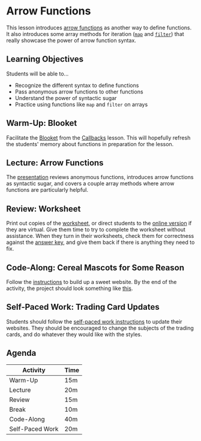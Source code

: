 # Arrow Functions
This lesson introduces [arrow functions](https://javascript.info/arrow-functions-basics) as another way to define functions. It also introduces some array methods for iteration ([`map`](https://developer.mozilla.org/en-US/docs/Web/JavaScript/Reference/Global_Objects/Array/map) and [`filter`](https://developer.mozilla.org/en-US/docs/Web/JavaScript/Reference/Global_Objects/Array/filter)) that really showcase the power of arrow function syntax.

## Learning Objectives
Students will be able to...

- Recognize the different syntax to define functions
- Pass anonymous arrow functions to other functions
- Understand the power of syntactic sugar
- Practice using functions like `map` and `filter` on arrays

## Warm-Up: Blooket
Facilitate the [Blooket](https://dashboard.blooket.com/set/63d16a6402b104792091fdf5) from the [Callbacks](../Callbacks/README.md) lesson. This will hopefully refresh the students' memory about functions in preparation for the lesson.

## Lecture: Arrow Functions
The [presentation](ArrowFunctions.pptx) reviews anonymous functions, introduces arrow functions as syntactic sugar, and covers a couple array methods where arrow functions are particularly helpful.

## Review: Worksheet
Print out copies of the [worksheet](ArrowFunctionsWorksheet.docx), or direct students to the [online version](Worksheet.md) if they are virtual. Give them time to try to complete the worksheet without assistance. When they turn in their worksheets, check them for correctness against the [answer key](WorksheetAnswers.md), and give them back if there is anything they need to fix.

## Code-Along: Cereal Mascots for Some Reason
Follow the [instructions](MascotsCodeAlong.md) to build up a sweet website. By the end of the activity, the project should look something like [this](https://glitch.com/edit/#!/cereal-mascots-done).

## Self-Paced Work: Trading Card Updates
Students should follow the [self-paced work instructions](SelfPacedWork.md) to update their websites. They should be encouraged to change the subjects of the trading cards, and do whatever they would like with the styles.

## Agenda

| Activity | Time |
|-|-|
| Warm-Up | 15m |
| Lecture | 20m |
| Review | 15m |
| Break | 10m |
| Code-Along | 40m |
| Self-Paced Work | 20m |
